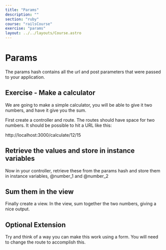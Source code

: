 ```yaml
---
title: "Params"
description: ""
section: "ruby"
course: "railsCourse"
exercise: "params"
layout: ../../layouts/Course.astro
---
```


# Params

The params hash contains all the url and post parameters that were passed to your application.

## Exercise - Make a calculator

We are going to make a simple calculator, you will be able to give it two numbers, and have it give you the sum.

First create a controller and route. The routes should have space for two numbers. It should be possible to hit a URL like this:

http://localhost:3000/calculate/12/15

## Retrieve the values and store in instance variables

Now in your controller, retrieve these from the params hash and store them in instance variables, @number_1 and @number_2

## Sum them in the view

Finally create a view. In the view, sum together the two numbers, giving a nice output.

## Optional Extension

Try and think of a way you can make this work using a form. You will need to change the route to accomplish this.

